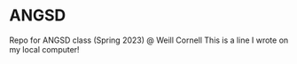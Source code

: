 # ANGSD
Repo for ANGSD class (Spring 2023) @ Weill Cornell
This is a line I wrote on my local computer!  
